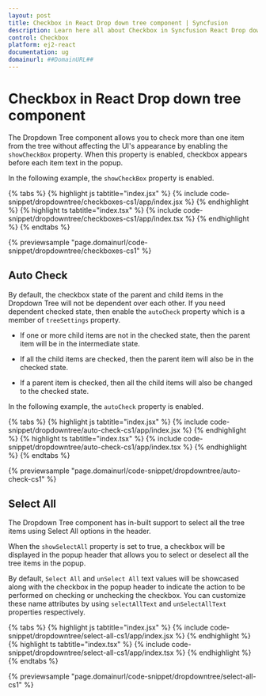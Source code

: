 ```yaml
---
layout: post
title: Checkbox in React Drop down tree component | Syncfusion
description: Learn here all about Checkbox in Syncfusion React Drop down tree component of Syncfusion Essential JS 2 and more.
control: Checkbox 
platform: ej2-react
documentation: ug
domainurl: ##DomainURL##
---
```


# Checkbox in React Drop down tree component

The Dropdown Tree component allows you to check more than one item from the tree without affecting the UI's appearance by enabling the `showCheckBox` property. When this property is enabled, checkbox appears before each item text in the popup.

In the following example, the `showCheckBox` property is enabled.

{% tabs %}
{% highlight js tabtitle="index.jsx" %}
{% include code-snippet/dropdowntree/checkboxes-cs1/app/index.jsx %}
{% endhighlight %}
{% highlight ts tabtitle="index.tsx" %}
{% include code-snippet/dropdowntree/checkboxes-cs1/app/index.tsx %}
{% endhighlight %}
{% endtabs %}

 {% previewsample "page.domainurl/code-snippet/dropdowntree/checkboxes-cs1" %}

## Auto Check

By default, the checkbox state of the parent and child items in the Dropdown Tree will not be dependent over each other. If you need dependent checked state, then enable the `autoCheck` property which is a member of `treeSettings` property.

* If one or more child items are not in the checked state, then the parent item will be in the intermediate state.

* If all the child items are checked, then the parent item will also be in the checked state.

* If a parent item is checked, then all the child items will also be changed to the checked state.

In the following example, the `autoCheck` property is enabled.

{% tabs %}
{% highlight js tabtitle="index.jsx" %}
{% include code-snippet/dropdowntree/auto-check-cs1/app/index.jsx %}
{% endhighlight %}
{% highlight ts tabtitle="index.tsx" %}
{% include code-snippet/dropdowntree/auto-check-cs1/app/index.tsx %}
{% endhighlight %}
{% endtabs %}

 {% previewsample "page.domainurl/code-snippet/dropdowntree/auto-check-cs1" %}

## Select All

The Dropdown Tree component has in-built support to select all the tree items using Select All options in the header.

When the `showSelectAll` property is set to true, a checkbox will be displayed in the popup header that allows you to select or deselect all the tree items in the popup.

By default, `Select All` and `unSelect All` text values will be showcased along with the checkbox in the popup header to indicate the action to be performed on checking or unchecking the checkbox. You can customize these name attributes by using `selectAllText` and `unSelectAllText` properties respectively.

{% tabs %}
{% highlight js tabtitle="index.jsx" %}
{% include code-snippet/dropdowntree/select-all-cs1/app/index.jsx %}
{% endhighlight %}
{% highlight ts tabtitle="index.tsx" %}
{% include code-snippet/dropdowntree/select-all-cs1/app/index.tsx %}
{% endhighlight %}
{% endtabs %}

 {% previewsample "page.domainurl/code-snippet/dropdowntree/select-all-cs1" %}